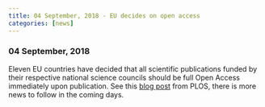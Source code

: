```yaml
---
title: 04 September, 2018 - EU decides on open access
categories: [news]
---
```


### 04 September, 2018

Eleven EU countries have decided that all scientific publications
funded by their respective national science councils should be full
Open Access immediately upon publication. See this [blog
post](https://blogs.plos.org/plos/2018/09/open-access-publishing-forges-ahead-in-europe/)
from PLOS, there is more news to follow in the coming days.

